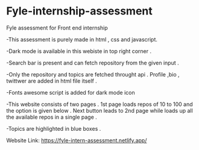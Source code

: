 # Fyle-internship-assessment
Fyle assessment for Front end internship 

-This assessment is purely made in html , css and javascript.

-Dark mode is available in this webiste in top right corner .

-Search bar is present and can fetch repository from the given input .

-Only the repository and topics are fetched throught api . Profile ,bio , twittwer are added in html file itself .

-Fonts awesome script is added for dark mode icon 

-This website consists of two pages . 1st page loads repos of 10 to 100 and the option is given below . Next button leads to 2nd page while loads up all the available repos in 
   a single page .
   
-Topics are highlighted in blue boxes .

Website Link: https://fyle-intern-assessment.netlify.app/

